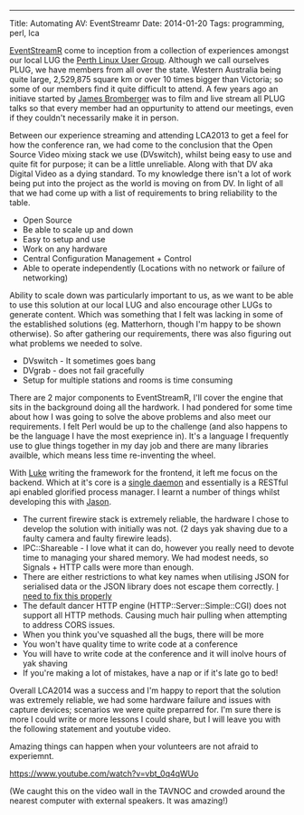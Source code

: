 ---
Title: Automating AV&#58; EventStreamr
Date: 2014-01-20
Tags: programming, perl, lca

[EventStreamR](https://github.com/lukejohnosmahi/eventstreamr/) come to inception from a collection of experiences amongst our local LUG the [Perth Linux User Group](https://www.plug.org.au). Although we call ourselves PLUG, we have members from all over the state. Western Australia being quite large, 2,529,875 square km or over 10 times bigger than Victoria; so some of our members find it quite difficult to attend. A few years ago an initiave started by [James Bromberger](http://blog.james.rcpt.to/) was to film and live stream all PLUG talks so that every member had an oppurtunity to attend our meetings, even if they couldn't necessarily make it in person.

Between our experience streaming and attending LCA2013 to get a feel for how the conference ran, we had come to the conclusion that the Open Source Video mixing stack we use (DVswitch), whilst being easy to use and quite fit for purpose; it can be a little unreliable. Along with that DV aka Digital Video as a dying standard. To my knowledge there isn't a lot of work being put into the project as the world is moving on from DV. In light of all that we had come up with a list of requirements to bring reliability to the table.

- Open Source
- Be able to scale up and down
- Easy to setup and use
- Work on any hardware
- Central Configuration Management + Control
- Able to operate independently (Locations with no network or failure of networking)
  
Ability to scale down was particularly important to us, as we want to be able to use this solution at our local LUG and also encourage other LUGs to generate content. Which was something that I felt was lacking in some of the established solutions (eg. Matterhorn, though I'm happy to be shown otherwise). So after gathering our requirements, there was also figuring out what problems we needed to solve.

- DVswitch - It sometimes goes bang
- DVgrab - does not fail gracefully
- Setup for multiple stations and rooms is time consuming

There are 2 major components to EventStreamR, I'll cover the engine that sits in the background doing all the hardwork. I had pondered for some time about how I was going to solve the above problems and also meet our requirements. I felt Perl would be up to the challenge (and also happens to be the language I have the most exeprience in). It's a language I frequently use to glue things together in my day job and there are many libraries availble, which means less time re-inventing the wheel.

With [Luke](https://github.com/lukejohnosmahi) writing the framework for the frontend, it left me focus on the backend. Which at it's core is a [single daemon](https://github.com/lukejohnosmahi/eventstreamr/blob/master/station/bin/station-mgr.pl) and essentially is a RESTful api enabled glorified process manager. I learnt a number of things whilst developing this with [Jason](https://github.com/nimm).

- The current firewire stack is extremely reliable, the hardware I chose to develop the solution with initially was not. (2 days yak shaving due to a faulty camera and faulty firewire leads).
- IPC::Shareable - I love what it can do, however you really need to devote time to managing your shared memory. We had modest needs, so Signals + HTTP calls were more than enough.
- There are either restrictions to what key names when utilising JSON for serialised data or the JSON library does not escape them correctly. [I need to fix this properly](https://github.com/lukejohnosmahi/eventstreamr/issues/53)
- The default dancer HTTP engine (HTTP::Server::Simple::CGI) does not support all HTTP methods. Causing much hair pulling when attempting to address CORS issues.
- When you think you've squashed all the bugs, there will be more
- You won't have quality time to write code at a conference
- You will have to write code at the conference and it will inolve hours of yak shaving
- If you're making a lot of mistakes, have a nap or if it's late go to bed!

Overall LCA2014 was a success and I'm happy to report that the solution was extremely reliable, we had some hardware failure and issues with capture devices; scenarios we were quite preparred for. I'm sure there is more I could write or more lessons I could share, but I will leave you with the following statement and youtube video.

Amazing things can happen when your volunteers are not afraid to experiemnt.

https://www.youtube.com/watch?v=vbt_0q4qWUo

(We caught this on the video wall in the TAVNOC and crowded around the nearest computer with external speakers. It was amazing!)
